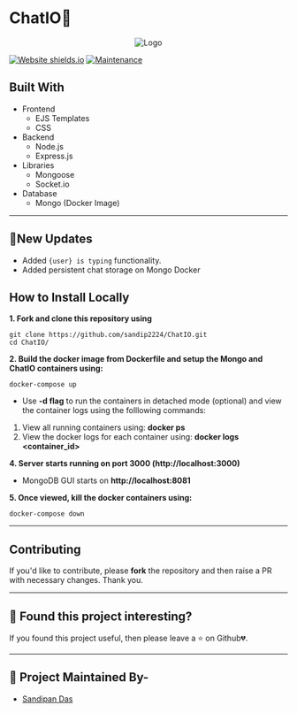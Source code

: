 # ChatIO🚀

<p align="center">
   <img src="media/banner1.gif" alt="Logo"/>
</p>
<!-- PROJECT LOGO -->

[![Website shields.io](https://img.shields.io/website-up-down-green-red/http/shields.io.svg?style=for-the-badge)](http://shields.io/)
[![Maintenance](https://img.shields.io/badge/Maintained%3F-yes-green.svg?style=for-the-badge)](https://GitHub.com/Naereen/StrapDown.js/graphs/commit-activity)

<!-- ABOUT THE PROJECT -->

## Built With

- Frontend
   - EJS Templates
   - CSS
- Backend
   - Node.js
   - Express.js
- Libraries
   - Mongoose
   - Socket.io
- Database
   - Mongo (Docker Image)
---

<!-- ## 🔥 Screenshots

| Landing Page |
| - |
| ![media/1.PNG](media/1.PNG) |

| Chat Page |
| - |
| ![media/2.PNG](media/2.PNG) |
 -->
## 🚩New Updates

- Added `{user} is typing` functionality.
- Added persistent chat storage on Mongo Docker

<!-- BUILT WITH -->  

## How to Install Locally

**1. Fork and clone this repository using**

   ```
   git clone https://github.com/sandip2224/ChatIO.git
   cd ChatIO/
   ```
**2. Build the docker image from Dockerfile and setup the Mongo and ChatIO containers using:**  

  ```
  docker-compose up
  ```
  - Use **-d flag** to run the containers in detached mode (optional) and view the container logs using the folllowing commands:
  
  1. View all running containers using: **docker ps**
  2. View the docker logs for each container using: **docker logs <container_id>**

**4. Server starts running on port 3000 (http://localhost:3000)**
   - MongoDB GUI starts on **http://localhost:8081**

**5. Once viewed, kill the docker containers using:**

  ```
  docker-compose down
  ```

---

## Contributing

If you'd like to contribute, please **fork** the repository and then raise a PR with necessary changes. Thank you.

---

## 🤎 Found this project interesting?

If you found this project useful, then please leave a :star: on Github💔.

---

## :man: Project Maintained By-
  - [Sandipan Das](https://linkedin.com/in/sandipan0164/)
